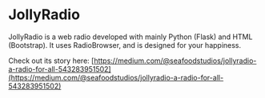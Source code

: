 # JollyRadio
JollyRadio is a web radio developed with mainly Python (Flask) and HTML (Bootstrap). It uses RadioBrowser, and is designed for your happiness.

Check out its story here: [https://medium.com/@seafoodstudios/jollyradio-a-radio-for-all-543283951502](https://medium.com/@seafoodstudios/jollyradio-a-radio-for-all-543283951502)
